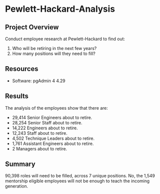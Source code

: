 # Pewlett-Hackard-Analysis

## Project Overview
Conduct employee research at Pewlett-Hackard to find out:

1. Who will be retiring in the next few years?
2. How many positions will they need to fill?

## Resources
- Software: pgAdmin 4 4.29

## Results
The analysis of the employees show that there are:
- 29,414 Senior Engineers about to retire.
- 28,254 Senior Staff about to retire.
- 14,222 Engineers about to retire.
- 12,243 Staff about to retire.
- 4,502 Technique Leaders about to retire.
- 1,761 Assistant Engineers about to retire.
- 2 Managers about to retire.
  


## Summary
90,398 roles will need to be filled, across 7 unique positions.
No, the 1,549 mentorship eligible employees will not be enough to teach the incoming generation.




